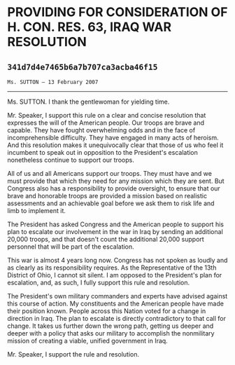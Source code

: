 # PROVIDING FOR CONSIDERATION OF H. CON. RES. 63, IRAQ WAR RESOLUTION
## `341d7d4e7465b6a7b707ca3acba46f15`
`Ms. SUTTON — 13 February 2007`

---


Ms. SUTTON. I thank the gentlewoman for yielding time.

Mr. Speaker, I support this rule on a clear and concise resolution 
that expresses the will of the American people. Our troops are brave 
and capable. They have fought overwhelming odds and in the face of 
incomprehensible difficulty. They have engaged in many acts of heroism. 
And this resolution makes it unequivocally clear that those of us who 
feel it incumbent to speak out in opposition to the President's 
escalation nonetheless continue to support our troops.

All of us and all Americans support our troops. They must have and we 
must provide that which they need for any mission which they are sent. 
But Congress also has a responsibility to provide oversight, to ensure 
that our brave and honorable troops are provided a mission based on 
realistic assessments and an achievable goal before we ask them to risk 
life and limb to implement it.

The President has asked Congress and the American people to support 
his plan to escalate our involvement in the war in Iraq by sending an 
additional 20,000 troops, and that doesn't count the additional 20,000 
support personnel that will be part of the escalation.

This war is almost 4 years long now. Congress has not spoken as 
loudly and as clearly as its responsibility requires. As the 
Representative of the 13th District of Ohio, I cannot sit silent. I am 
opposed to the President's plan for escalation, and, as such, I fully 
support this rule and resolution.

The President's own military commanders and experts have advised 
against this course of action. My constituents and the American people 
have made their position known. People across this Nation voted for a 
change in direction in Iraq. The plan to escalate is directly 
contradictory to that call for change. It takes us further down the 
wrong path, getting us deeper and deeper with a policy that asks our 
military to accomplish the nonmilitary mission of creating a viable, 
unified government in Iraq.

Mr. Speaker, I support the rule and resolution.

